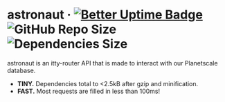 # astronaut · [![Better Uptime Badge](https://betteruptime.com/status-badges/v1/monitor/p5v4.svg)](https://betteruptime.com/?utm_source=status_badge) ![GitHub Repo Size](https://img.shields.io/github/languages/code-size/voudoo-ee/astronaut) ![Dependencies Size](https://img.shields.io/endpoint?url=https://depsize.grubby.workers.dev/depsize/voudoo-ee/astronaut?cacheSeconds=1)

astronaut is an itty-router API that is made to interact with our Planetscale database.
* **TINY.** Dependencies total to <2.5kB after gzip and minification.
* **FAST.** Most requests are filled in less than 100ms!
